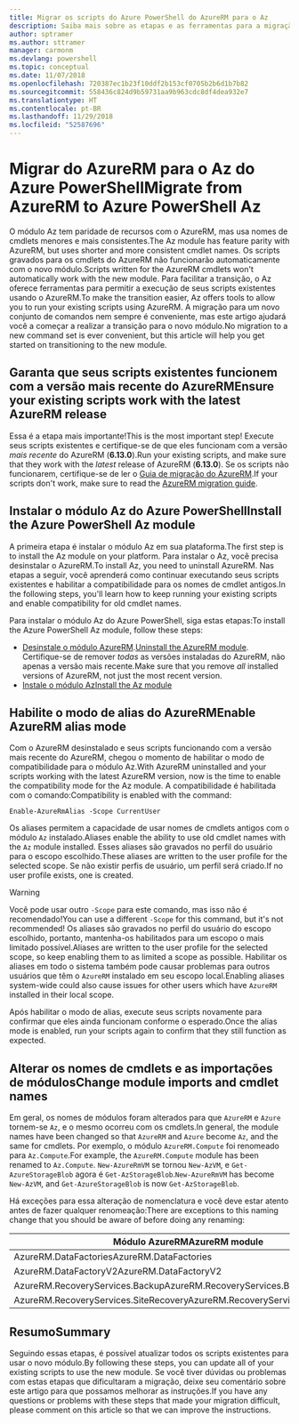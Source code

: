 ```yaml
---
title: Migrar os scripts do Azure PowerShell do AzureRM para o Az
description: Saiba mais sobre as etapas e as ferramentas para a migração de scripts do módulo AzureRM para o novo módulo Az.
author: sptramer
ms.author: sttramer
manager: carmonm
ms.devlang: powershell
ms.topic: conceptual
ms.date: 11/07/2018
ms.openlocfilehash: 720387ec1b23f10ddf2b153cf0705b2b6d1b7b82
ms.sourcegitcommit: 558436c824d9b59731aa9b963cdc8df4dea932e7
ms.translationtype: HT
ms.contentlocale: pt-BR
ms.lasthandoff: 11/29/2018
ms.locfileid: "52587696"
---
```

# <a name="migrate-from-azurerm-to-azure-powershell-az"></a><span data-ttu-id="84108-103">Migrar do AzureRM para o Az do Azure PowerShell</span><span class="sxs-lookup"><span data-stu-id="84108-103">Migrate from AzureRM to Azure PowerShell Az</span></span>

<span data-ttu-id="84108-104">O módulo Az tem paridade de recursos com o AzureRM, mas usa nomes de cmdlets menores e mais consistentes.</span><span class="sxs-lookup"><span data-stu-id="84108-104">The Az module has feature parity with AzureRM, but uses shorter and more consistent cmdlet names.</span></span>
<span data-ttu-id="84108-105">Os scripts gravados para os cmdlets do AzureRM não funcionarão automaticamente com o novo módulo.</span><span class="sxs-lookup"><span data-stu-id="84108-105">Scripts written for the AzureRM cmdlets won't automatically work with the new module.</span></span> <span data-ttu-id="84108-106">Para facilitar a transição, o Az oferece ferramentas para permitir a execução de seus scripts existentes usando o AzureRM.</span><span class="sxs-lookup"><span data-stu-id="84108-106">To make the transition easier, Az offers tools to allow you to run your existing scripts using AzureRM.</span></span> <span data-ttu-id="84108-107">A migração para um novo conjunto de comandos nem sempre é conveniente, mas este artigo ajudará você a começar a realizar a transição para o novo módulo.</span><span class="sxs-lookup"><span data-stu-id="84108-107">No migration to a new command set is ever convenient, but this article will help you get started on transitioning to the new module.</span></span>

## <a name="ensure-your-existing-scripts-work-with-the-latest-azurerm-release"></a><span data-ttu-id="84108-108">Garanta que seus scripts existentes funcionem com a versão mais recente do AzureRM</span><span class="sxs-lookup"><span data-stu-id="84108-108">Ensure your existing scripts work with the latest AzureRM release</span></span>

<span data-ttu-id="84108-109">Essa é a etapa mais importante!</span><span class="sxs-lookup"><span data-stu-id="84108-109">This is the most important step!</span></span> <span data-ttu-id="84108-110">Execute seus scripts existentes e certifique-se de que eles funcionam com a versão _mais recente_ do AzureRM (__6.13.0__).</span><span class="sxs-lookup"><span data-stu-id="84108-110">Run your existing scripts, and make sure that they work with the _latest_ release of AzureRM (__6.13.0__).</span></span> <span data-ttu-id="84108-111">Se os scripts não funcionarem, certifique-se de ler o [Guia de migração do AzureRM](migration-guide.6.0.0.md).</span><span class="sxs-lookup"><span data-stu-id="84108-111">If your scripts don't work, make sure to read the [AzureRM migration guide](migration-guide.6.0.0.md).</span></span>

## <a name="install-the-azure-powershell-az-module"></a><span data-ttu-id="84108-112">Instalar o módulo Az do Azure PowerShell</span><span class="sxs-lookup"><span data-stu-id="84108-112">Install the Azure PowerShell Az module</span></span>

<span data-ttu-id="84108-113">A primeira etapa é instalar o módulo Az em sua plataforma.</span><span class="sxs-lookup"><span data-stu-id="84108-113">The first step is to install the Az module on your platform.</span></span> <span data-ttu-id="84108-114">Para instalar o Az, você precisa desinstalar o AzureRM.</span><span class="sxs-lookup"><span data-stu-id="84108-114">To install Az, you need to uninstall AzureRM.</span></span>
<span data-ttu-id="84108-115">Nas etapas a seguir, você aprenderá como continuar executando seus scripts existentes e habilitar a compatibilidade para os nomes de cmdlet antigos.</span><span class="sxs-lookup"><span data-stu-id="84108-115">In the following steps, you'll learn how to keep running your existing scripts and enable compatibility for old cmdlet names.</span></span>

<span data-ttu-id="84108-116">Para instalar o módulo Az do Azure PowerShell, siga estas etapas:</span><span class="sxs-lookup"><span data-stu-id="84108-116">To install the Azure PowerShell Az module, follow these steps:</span></span>

* <span data-ttu-id="84108-117">[Desinstale o módulo AzureRM](uninstall-azurerm-ps.md).</span><span class="sxs-lookup"><span data-stu-id="84108-117">[Uninstall the AzureRM module](uninstall-azurerm-ps.md).</span></span> <span data-ttu-id="84108-118">Certifique-se de remover _todas_ as versões instaladas do AzureRM, não apenas a versão mais recente.</span><span class="sxs-lookup"><span data-stu-id="84108-118">Make sure that you remove _all_ installed versions of AzureRM, not just the most recent version.</span></span>
* [<span data-ttu-id="84108-119">Instale o módulo Az</span><span class="sxs-lookup"><span data-stu-id="84108-119">Install the Az module</span></span>](install-az-ps.md)

## <a name="a-namealiasesenable-azurerm-alias-mode"></a><span data-ttu-id="84108-120"><a name="aliases"/>Habilite o modo de alias do AzureRM</span><span class="sxs-lookup"><span data-stu-id="84108-120"><a name="aliases"/>Enable AzureRM alias mode</span></span>

<span data-ttu-id="84108-121">Com o AzureRM desinstalado e seus scripts funcionando com a versão mais recente do AzureRM, chegou o momento de habilitar o modo de compatibilidade para o módulo Az.</span><span class="sxs-lookup"><span data-stu-id="84108-121">With AzureRM uninstalled and your scripts working with the latest AzureRM version, now is the time to enable the compatibility mode for the Az module.</span></span> <span data-ttu-id="84108-122">A compatibilidade é habilitada com o comando:</span><span class="sxs-lookup"><span data-stu-id="84108-122">Compatibility is enabled with the command:</span></span>

```powershell-interactive
Enable-AzureRmAlias -Scope CurrentUser
```

<span data-ttu-id="84108-123">Os aliases permitem a capacidade de usar nomes de cmdlets antigos com o módulo `Az` instalado.</span><span class="sxs-lookup"><span data-stu-id="84108-123">Aliases enable the ability to use old cmdlet names with the `Az` module installed.</span></span> <span data-ttu-id="84108-124">Esses aliases são gravados no perfil do usuário para o escopo escolhido.</span><span class="sxs-lookup"><span data-stu-id="84108-124">These aliases are written to the user profile for the selected scope.</span></span> <span data-ttu-id="84108-125">Se não existir perfis de usuário, um perfil será criado.</span><span class="sxs-lookup"><span data-stu-id="84108-125">If no user profile exists, one is created.</span></span>

> [!WARNING]
>
> <span data-ttu-id="84108-126">Você pode usar outro `-Scope` para este comando, mas isso não é recomendado!</span><span class="sxs-lookup"><span data-stu-id="84108-126">You can use a different `-Scope` for this command, but it's not recommended!</span></span> <span data-ttu-id="84108-127">Os aliases são gravados no perfil do usuário do escopo escolhido, portanto, mantenha-os habilitados para um escopo o mais limitado possível.</span><span class="sxs-lookup"><span data-stu-id="84108-127">Aliases are written to the user profile for the selected scope, so keep enabling them to as limited a scope as possible.</span></span> <span data-ttu-id="84108-128">Habilitar os aliases em todo o sistema também pode causar problemas para outros usuários que têm o `AzureRM` instalado em seu escopo local.</span><span class="sxs-lookup"><span data-stu-id="84108-128">Enabling aliases system-wide could also cause issues for other users which have `AzureRM` installed in their local scope.</span></span>

<span data-ttu-id="84108-129">Após habilitar o modo de alias, execute seus scripts novamente para confirmar que eles ainda funcionam conforme o esperado.</span><span class="sxs-lookup"><span data-stu-id="84108-129">Once the alias mode is enabled, run your scripts again to confirm that they still function as expected.</span></span> 

## <a name="change-module-imports-and-cmdlet-names"></a><span data-ttu-id="84108-130">Alterar os nomes de cmdlets e as importações de módulos</span><span class="sxs-lookup"><span data-stu-id="84108-130">Change module imports and cmdlet names</span></span>

<span data-ttu-id="84108-131">Em geral, os nomes de módulos foram alterados para que `AzureRM` e `Azure` tornem-se `Az`, e o mesmo ocorreu com os cmdlets.</span><span class="sxs-lookup"><span data-stu-id="84108-131">In general, the module names have been changed so that `AzureRM` and `Azure` become `Az`, and the same for cmdlets.</span></span>
<span data-ttu-id="84108-132">Por exemplo, o módulo `AzureRM.Compute` foi renomeado para `Az.Compute`.</span><span class="sxs-lookup"><span data-stu-id="84108-132">For example, the `AzureRM.Compute` module has been renamed to `Az.Compute`.</span></span> <span data-ttu-id="84108-133">`New-AzureRmVM` se tornou `New-AzVM`, e `Get-AzureStorageBlob` agora é `Get-AzStorageBlob`.</span><span class="sxs-lookup"><span data-stu-id="84108-133">`New-AzureRmVM` has become `New-AzVM`, and `Get-AzureStorageBlob` is now `Get-AzStorageBlob`.</span></span>

<span data-ttu-id="84108-134">Há exceções para essa alteração de nomenclatura e você deve estar atento antes de fazer qualquer renomeação:</span><span class="sxs-lookup"><span data-stu-id="84108-134">There are exceptions to this naming change that you should be aware of before doing any renaming:</span></span>

| <span data-ttu-id="84108-135">Módulo AzureRM</span><span class="sxs-lookup"><span data-stu-id="84108-135">AzureRM module</span></span> | <span data-ttu-id="84108-136">Módulo Az</span><span class="sxs-lookup"><span data-stu-id="84108-136">Az module</span></span> |
|----------------|-----------|
| <span data-ttu-id="84108-137">AzureRM.DataFactories</span><span class="sxs-lookup"><span data-stu-id="84108-137">AzureRM.DataFactories</span></span> | <span data-ttu-id="84108-138">Az.DataFactory</span><span class="sxs-lookup"><span data-stu-id="84108-138">Az.DataFactory</span></span> |
| <span data-ttu-id="84108-139">AzureRM.DataFactoryV2</span><span class="sxs-lookup"><span data-stu-id="84108-139">AzureRM.DataFactoryV2</span></span> | <span data-ttu-id="84108-140">Az.DataFactory</span><span class="sxs-lookup"><span data-stu-id="84108-140">Az.DataFactory</span></span> |
| <span data-ttu-id="84108-141">AzureRM.RecoveryServices.Backup</span><span class="sxs-lookup"><span data-stu-id="84108-141">AzureRM.RecoveryServices.Backup</span></span> | <span data-ttu-id="84108-142">Az.RecoveryServices</span><span class="sxs-lookup"><span data-stu-id="84108-142">Az.RecoveryServices</span></span> |
| <span data-ttu-id="84108-143">AzureRM.RecoveryServices.SiteRecovery</span><span class="sxs-lookup"><span data-stu-id="84108-143">AzureRM.RecoveryServices.SiteRecovery</span></span> | <span data-ttu-id="84108-144">Az.RecoveryServices</span><span class="sxs-lookup"><span data-stu-id="84108-144">Az.RecoveryServices</span></span> |

## <a name="summary"></a><span data-ttu-id="84108-145">Resumo</span><span class="sxs-lookup"><span data-stu-id="84108-145">Summary</span></span>

<span data-ttu-id="84108-146">Seguindo essas etapas, é possível atualizar todos os scripts existentes para usar o novo módulo.</span><span class="sxs-lookup"><span data-stu-id="84108-146">By following these steps, you can update all of your existing scripts to use the new module.</span></span> <span data-ttu-id="84108-147">Se você tiver dúvidas ou problemas com estas etapas que dificultaram a migração, deixe seu comentário sobre este artigo para que possamos melhorar as instruções.</span><span class="sxs-lookup"><span data-stu-id="84108-147">If you have any questions or problems with these steps that made your migration difficult, please comment on this article so that we can improve the instructions.</span></span>
